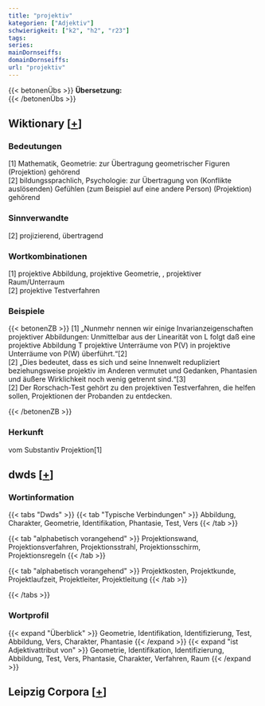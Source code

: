 ```yaml
---
title: "projektiv"
kategorien: ["Adjektiv"]
schwierigkeit: ["k2", "h2", "r23"]
tags:
series:
mainDornseiffs:
domainDornseiffs:
url: "projektiv"
---
```


{{< betonenÜbs >}}
**Übersetzung:**  
{{< /betonenÜbs >}}

## Wiktionary [[+](https://de.wiktionary.org/wiki/projektiv)]

### Bedeutungen
[1] Mathematik, Geometrie: zur Übertragung geometrischer Figuren (Projektion) gehörend  
[2] bildungssprachlich, Psychologie: zur Übertragung von (Konflikte auslösenden) Gefühlen (zum Beispiel auf eine andere Person) (Projektion) gehörend  

### Sinnverwandte
[2] projizierend, übertragend  

### Wortkombinationen
[1] projektive Abbildung, projektive Geometrie, , projektiver Raum/Unterraum  
[2] projektive Testverfahren  

### Beispiele
{{< betonenZB >}}
[1] „Nunmehr nennen wir einige Invarianzeigenschaften projektiver Abbildungen: Unmittelbar aus der Linearität von L folgt daß eine projektive Abbildung T projektive Unterräume von P(V) in projektive Unterräume von P(W) überführt.“[2]  
[2] „Dies bedeutet, dass es sich und seine Innenwelt redupliziert beziehungsweise projektiv im Anderen vermutet und Gedanken, Phantasien und äußere Wirklichkeit noch wenig getrennt sind.“[3]  
[2] Der Rorschach-Test gehört zu den projektiven Testverfahren, die helfen sollen, Projektionen der Probanden zu entdecken.  

{{< /betonenZB >}}
### Herkunft
vom Substantiv Projektion[1]  



## dwds [[+](https://www.dwds.de/wb/projektiv)]

### Wortinformation
{{< tabs "Dwds" >}}
{{< tab "Typische Verbindungen" >}}
Abbildung, Charakter, Geometrie, Identifikation, Phantasie, Test, Vers
{{< /tab >}}

{{< tab "alphabetisch vorangehend" >}}
Projektionswand, Projektionsverfahren, Projektionsstrahl, Projektionsschirm, Projektionsregeln
{{< /tab >}}

{{< tab "alphabetisch vorangehend" >}}
Projektkosten, Projektkunde, Projektlaufzeit, Projektleiter, Projektleitung
{{< /tab >}}

{{< /tabs >}}

### Wortprofil
{{< expand "Überblick" >}} Geometrie, Identifikation, Identifizierung, Test, Abbildung, Vers, Charakter, Phantasie {{< /expand >}}
{{< expand "ist Adjektivattribut von" >}} Geometrie, Identifikation, Identifizierung, Abbildung, Test, Vers, Phantasie, Charakter, Verfahren, Raum {{< /expand >}}

## Leipzig Corpora [[+](https://corpora.uni-leipzig.de/en/res?word=projektiv&corpusId=deu_newscrawl-public_2018)]


